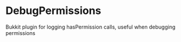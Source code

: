 DebugPermissions
================

Bukkit plugin for logging hasPermission calls, useful when debugging permissions
